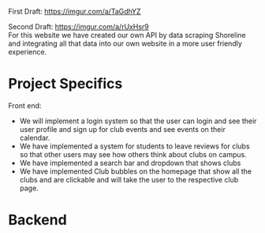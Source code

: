 
First Draft: https://imgur.com/a/TaGdhYZ <br />

Second Draft: https://imgur.com/a/rUxHsr9 <br />
For this website we have created our own API by data scraping Shoreline and integrating all that data into our own website in a more user friendly experience. <br />

# Project Specifics
Front end: <br />
- We will implement a login system so that the user can login and see their user profile and sign up for club events and see events on their calendar.
- We have implemented a system for students to leave reviews for clubs so that other users may see how others think about clubs on campus.
- We have implemented a search bar and dropdown that shows clubs
- We have implemented Club bubbles on the homepage that show all the clubs and are clickable and will take the user to the respective club page.
# Backend
